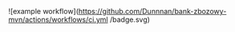 ![example workflow](https://github.com/Dunnnan/bank-zbozowy-mvn/actions/workflows/ci.yml
/badge.svg)
